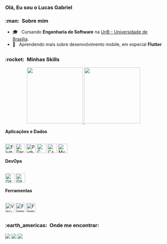 ### Olá, Eu sou o Lucas Gabriel

<h3> :man: &nbsp;Sobre mim </h3>

- 🎓 &nbsp; Cursando **Engenharia de Software** na <a href="https://www.unb.br/">UnB - Universidade de Brasilia</a>.
- 🌱 &nbsp; Aprendendo mais sobre desenvolvimento mobile, em especial **Flutter**
##

<h3> :rocket: &nbsp;Minhas Skills </h3>

<div align="center">
  <a href="https://github.com/lucasgbezerra">
  <img height="180em" src="https://github-readme-stats.vercel.app/api?username=lucasgbezerra&theme=highcontrast&show_icons=true&include_all_commits=true&count_private=true">
  <img height="180em" src="https://github-readme-stats.vercel.app/api/top-langs/?username=lucasgbezerra&count_private=true&include_all_commits=true&layout=compact&langs_count=7&theme=highcontrast">
  </a>
</div>
 
**Aplicações e Dados**

<div style="display: inline_block"><br>
  <img  alt="Flutter" height="30" width"40" src="https://cdn.jsdelivr.net/gh/devicons/devicon/icons/flutter/flutter-original.svg">
  <img alt="Dart" height="30" width"40" src="https://cdn.jsdelivr.net/gh/devicons/devicon/icons/dart/dart-original.svg">
  <img alt="Python" height="30" width"40" src="https://cdn.jsdelivr.net/gh/devicons/devicon/icons/python/python-original.svg">
  <img alt="C" height="30" width"40" src="https://cdn.jsdelivr.net/gh/devicons/devicon/icons/c/c-original.svg" >
  <img alt="C++" height="30" width"40" src="https://cdn.jsdelivr.net/gh/devicons/devicon/icons/cplusplus/cplusplus-original.svg">
  <img alt="MySQL" height="30" width"40" src="https://cdn.jsdelivr.net/gh/devicons/devicon/icons/mysql/mysql-original.svg">
</div>

**DevOps**

<div style="display: inline_block"><br>
  <img alt="Git" height="30" width"40" src="https://cdn.jsdelivr.net/gh/devicons/devicon/icons/git/git-original.svg">
  <img alt="Github" height="30" width"40" src="https://cdn.jsdelivr.net/gh/devicons/devicon/icons/github/github-original.svg">
</div>

**Ferramentas**

<div style="display: inline_block"><br>
  <img alt="Visual Studio Code" height="30" width"40" src="https://cdn.jsdelivr.net/gh/devicons/devicon/icons/vscode/vscode-original.svg" >
  <img alt="Figma" height="30" width"40" src="https://cdn.jsdelivr.net/gh/devicons/devicon/icons/figma/figma-original.svg" >
  <img alt="Figma" height="30" width"40" src="https://cdn.jsdelivr.net/gh/devicons/devicon/icons/trello/trello-plain.svg">
</div>

##

<h3> :earth_americas: &nbsp;Onde me encontrar: </h3> 

<div>
  <a href = "www.linkedin.com/in/lucas-gabriel-4860b4228"><img src="https://img.shields.io/badge/LinkedIn-0077B5?style=for-the-badge&logo=linkedin&logoColor=white" target="_blank"></a>
  <a href = "mailto:gabrielbezerralucas@gmail.com"><img src="https://img.shields.io/badge/-Gmail-D14836?style=for-the-badge&logo=gmail&logoColor=white" target="_blank"></a>
  <a href="https://t.me/lgabrielb" target="_blank"><img src="https://img.shields.io/badge/Telegram-2CA5E0?style=for-the-badge&logo=telegram&logoColor=white" target="_blank"></a>
</div>
